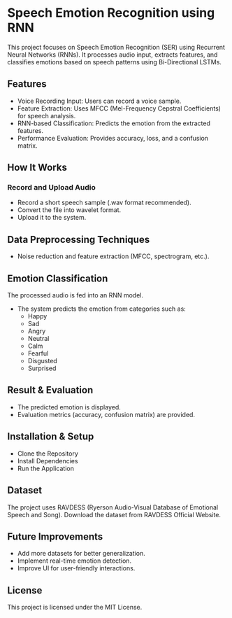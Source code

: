 # Speech Emotion Recognition using RNN

This project focuses on Speech Emotion Recognition (SER) using Recurrent Neural Networks (RNNs). It processes audio input, extracts features, and classifies emotions based on speech patterns using Bi-Directional LSTMs.

## Features
- Voice Recording Input: Users can record a voice sample.
- Feature Extraction: Uses MFCC (Mel-Frequency Cepstral Coefficients) for speech analysis.
- RNN-based Classification: Predicts the emotion from the extracted features.
- Performance Evaluation: Provides accuracy, loss, and a confusion matrix.

## How It Works
### Record and Upload Audio
- Record a short speech sample (.wav format recommended).
- Convert the file into wavelet format.
- Upload it to the system.

## Data Preprocessing Techniques
- Noise reduction and feature extraction (MFCC, spectrogram, etc.).

## Emotion Classification
The processed audio is fed into an RNN model.
- The system predicts the emotion from categories such as:
  - Happy 
  - Sad 
  - Angry 
  - Neutral
  - Calm
  - Fearful
  - Disgusted
  - Surprised

## Result & Evaluation
- The predicted emotion is displayed.
- Evaluation metrics (accuracy, confusion matrix) are provided.

## Installation & Setup
- Clone the Repository
- Install Dependencies
- Run the Application

## Dataset
The project uses RAVDESS (Ryerson Audio-Visual Database of Emotional Speech and Song). Download the dataset from RAVDESS Official Website.

## Future Improvements
- Add more datasets for better generalization.
- Implement real-time emotion detection.
- Improve UI for user-friendly interactions.

## License
This project is licensed under the MIT License.
